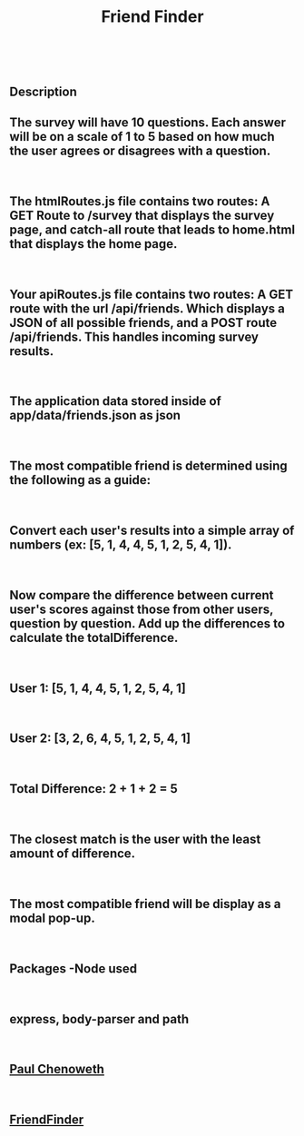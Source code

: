 <!DOCTYPE html>
<html lang="en">

<head>
    <meta charset="utf-8">
</head>

<body>

</body>
<header>
    <h1>Friend Finder</h1>
</header>
<section>
    <br>
    <h1>Description</h1>
    <h2>The survey will have 10 questions. Each answer will be on a scale of 1 to 5 based on how much the user agrees or disagrees
        with a question.</h2>
    <br>
    <h2>The htmlRoutes.js file contains two routes: A GET Route to /survey that displays the survey page, and catch-all route
        that leads to home.html that displays the home page.</h2>
    <br>
    <h2>Your apiRoutes.js file contains two routes: A GET route with the url /api/friends. Which displays a JSON of all possible
        friends, and a POST route /api/friends. This handles incoming survey results.</h2>
    <br>
    <h2>The application data stored inside of app/data/friends.json as json</h2>
    <br>
    <h2>The most compatible friend is determined using the following as a guide:</h2>
    <br>
    <h2>Convert each user's results into a simple array of numbers (ex: [5, 1, 4, 4, 5, 1, 2, 5, 4, 1]).</h2>
    <br>
    <h2>Now compare the difference between current user's scores against those from other users, question by question. Add up the differences to calculate the totalDifference.</h2>
    <br>
    <h2>User 1: [5, 1, 4, 4, 5, 1, 2, 5, 4, 1]</h2>
    <br>
    <h2>User 2: [3, 2, 6, 4, 5, 1, 2, 5, 4, 1]</h2>
    <br>
    <h2>Total Difference: 2 + 1 + 2 = 5</h2>
    <br>
    <h2>The closest match is the user with the least amount of difference.</h2>
    <br>
    <h2>The most compatible friend will be display as a modal pop-up.</h2>
    <br>
    <h1>Packages -Node used</h1>
    <br>
    <h2>express, body-parser and path</h2>
    <br>
    <h2>
        <a href="https://github.com/pcheno">Paul Chenoweth</a>
    </h2>
    <br>
    <h2>
        <a href="https://serene-ridge-11950.herokuapp.com/">FriendFinder</a>
    </h2>
</section>